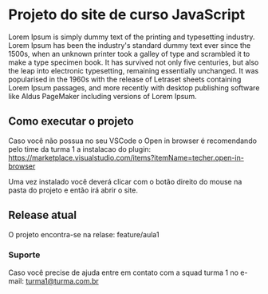 # Projeto do site de curso JavaScript

Lorem Ipsum is simply dummy text of the printing and typesetting industry. Lorem Ipsum has been the industry's standard dummy text ever since the 1500s, when an unknown printer took a galley of type and scrambled it to make a type specimen book. It has survived not only five centuries, but also the leap into electronic typesetting, remaining essentially unchanged. It was popularised in the 1960s with the release of Letraset sheets containing Lorem Ipsum passages, and more recently with desktop publishing software like Aldus PageMaker including versions of Lorem Ipsum.

## Como executar o projeto

Caso você não possua no seu VSCode o Open in browser é recomendando pelo time da turma 1 a instalacao do plugin: https://marketplace.visualstudio.com/items?itemName=techer.open-in-browser

Uma vez instalado você deverá clicar com o botão direito do mouse na pasta do projeto e então irá abrir o site.

## Release atual

O projeto encontra-se na relase: feature/aula1

### Suporte 

Caso você precise de ajuda entre em contato com a squad turma 1 no e-mail: turma1@turma.com.br
